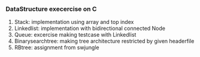 ### DataStructure execercise on C

1. Stack: implementation using array and top index
2. Linkedlist: implementation with bidirectional connected Node
3. Queue: excercise making testcase with Linkedlist
4. Binarysearchtree: making tree architecture restricted by given headerfile
5. RBtree: assignment from swjungle

